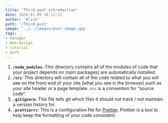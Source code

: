 ```yaml
---
title: 'Third post introdaction'
date: 2020-01-05 10:11:12
author: 'Alice'
path: '/Third-post'
image: '../../images/post-image.jpg'
tags:
- manager
- Web-Design
- tutorial
- work
---
```

 
1.  **`/node_modules`**: This directory contains all of the modules of code that your project depends on (npm packages) are automatically installed.
2.  **`/src`**: This directory will contain all of the code related to what you will see on the front-end of your site (what you see in the browser) such as your site header or a page template. `src` is a convention for “source code”.
3.  **`.gitignore`**: This file tells git which files it should not track / not maintain a version history for.
4.  **`.prettierrc`**: This is a configuration file for [Prettier](https://prettier.io/). Prettier is a tool to help keep the formatting of your code consistent.
